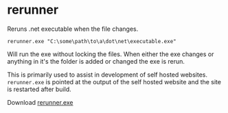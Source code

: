
# rerunner

Reruns .net executable when the file changes.

```
rerunner.exe "C:\some\path\to\a\dot\net\executable.exe"
```

Will run the exe without locking the files. When either the exe changes or anything in it's the folder is added or changed the exe is rerun.

This is primarily used to assist in development of self hosted websites. `rerunner.exe` is pointed at the output of the self hosted website and the site is restarted after build.


Download [rerunner.exe](https://github.com/codecutout/rerunner/blob/master/dist/rerunner.exe?raw=true)
